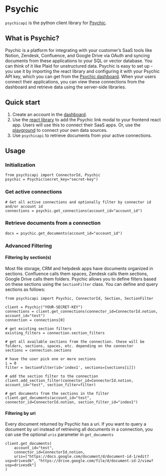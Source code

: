 # Psychic

`psychicapi` is the python client library for [Psychic](https://www.psychic.dev/).

## What is Psychic?

Psychic is a platform for integrating with your customer’s SaaS tools like Notion, Zendesk, Confluence, and Google Drive via OAuth and syncing documents from these applications to your SQL or vector database. You can think of it like Plaid for unstructured data. Psychic is easy to set up - you use it by importing the react library and configuring it with your Psychic API key, which you can get from the [Psychic dashboard](https://dashboard.psychic.dev/). When your users connect their applications, you can view these connections from the dashboard and retrieve data using the server-side libraries. 

## Quick start

1. Create an account in the [dashboard](https://dashboard.psychic.dev/).
2. Use the [react library](https://docs.psychic.dev/psychic-link) to add the Psychic link modal to your frontend react app. Users will use this to connect their SaaS apps. Or, use the [playground](https://dashboard.psychic.dev/playground) to connect your own data sources.
3. Use `psychicapi` to retrieve documents from your active connections.

## Usage 

### Initialization

```
from psychicapi import ConnectorId, Psychic 
psychic = Psychic(secret_key="secret-key")
```

### Get active connections

```
# Get all active connections and optionally filter by connector id and/or account id
connections = psychic.get_connections(account_id="account_id")
```

### Retrieve documents from a connection

```
docs = psychic.get_documents(account_id="account_id")
```

### Advanced Filtering

#### Filtering by section(s)

Most file storage, CRM and helpdesk apps have documents organized in sections. Confluence calls them spaces, Zendesk calls them  sections, Google Drive calls them folders. Psychic allows you to define filters based on these sections using the `SectionFilter` class. You can define and query sections as follows:

```
from psychicapi import Psychic, ConnectorId, Section, SectionFilter

client = Psychic("YOUR-SECRET-KEY")
connections = client.get_connections(connector_id=ConnectorId.notion, account_id="test")
connection = connections[0]

# get existing section filters
existing_filters = connection.section_filters

# get all available sections from the connection. these will be folders, sections, spaces, etc. depending on the connector
sections = connection.sections

# have the user pick one or more sections
i = 0
filter = SectionFilter(id='index1', sections=[sections[i]])

# add the section filter to the connection
client.add_section_filter(connector_id=ConnectorId.notion, account_id="test", section_filter=filter)

# get documents from the sections in the filter
client.get_documents(account_id="test", connector_id=ConnectorId.notion, section_filter_id="index1")
```

#### Filtering by uri

Every document returned by Psychic has a uri. If you want to query a document by uri instead of retrieving all documents in a connection, you can use the optional `uris` parameter in `get_documents`


```
client.get_documents(
    account_id="test", 
    connector_id=ConnectorId.notion, 
    uris=["https://docs.google.com/document/d/document-id-1/edit?usp=drivesdk", "https://drive.google.com/file/d/document-id-2/view?usp=drivesdk"]
)
```